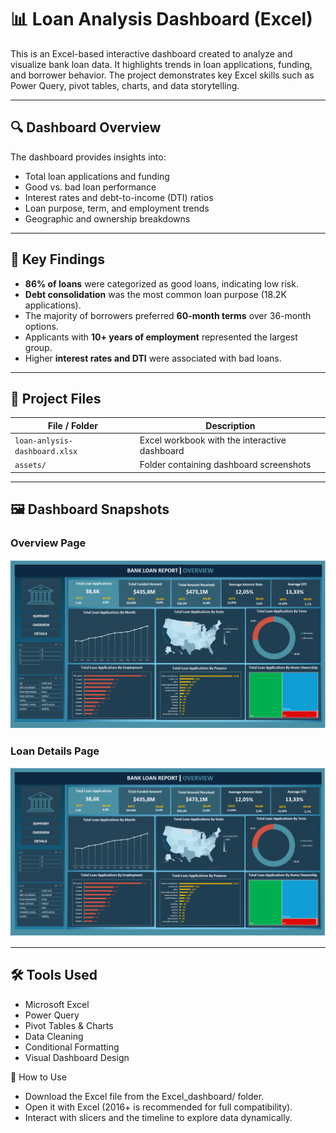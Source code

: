 
# 📊 Loan Analysis Dashboard (Excel)

This is an Excel-based interactive dashboard created to analyze and visualize bank loan data. It highlights trends in loan applications, funding, and borrower behavior. The project demonstrates key Excel skills such as Power Query, pivot tables, charts, and data storytelling.

---

## 🔍 Dashboard Overview

The dashboard provides insights into:

- Total loan applications and funding
- Good vs. bad loan performance
- Interest rates and debt-to-income (DTI) ratios
- Loan purpose, term, and employment trends
- Geographic and ownership breakdowns

---

## 🔑 Key Findings

- **86% of loans** were categorized as good loans, indicating low risk.
- **Debt consolidation** was the most common loan purpose (18.2K applications).
- The majority of borrowers preferred **60-month terms** over 36-month options.
- Applicants with **10+ years of employment** represented the largest group.
- Higher **interest rates and DTI** were associated with bad loans.

---

## 📁 Project Files

| File / Folder               | Description                                   |
|----------------------------|-----------------------------------------------|
| `loan-anlysis-dashboard.xlsx` | Excel workbook with the interactive dashboard |
| `assets/`                  | Folder containing dashboard screenshots        |

---

## 🖼️ Dashboard Snapshots

### Overview Page
![Overview](assets/Overview-dashboard_updated.png)

### Loan Details Page
![Details](assets/Summary-dashboard.png)

---

## 🛠 Tools Used

- Microsoft Excel
- Power Query
- Pivot Tables & Charts
- Data Cleaning
- Conditional Formatting
- Visual Dashboard Design

🚀 How to Use
- Download the Excel file from the Excel_dashboard/ folder.
- Open it with Excel (2016+ is recommended for full compatibility).
- Interact with slicers and the timeline to explore data dynamically.
